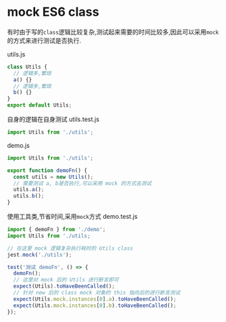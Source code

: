 # mock ES6 class
有时由于写的` class `逻辑比较复杂,测试起来需要的时间比较多,因此可以采用` mock `的方式来进行测试是否执行.

utils.js
```js
class Utils {
  // 逻辑多,繁琐
  a() {}
  // 逻辑多,繁琐
  b() {}
}
export default Utils;
```

自身的逻辑在自身测试
utils.test.js
```js
import Utils from './utils';
```

demo.js
```js
import Utils from './utils';

export function demoFn() {
  const utils = new Utils();
  // 需要测试 a, b是否执行,可以采用 mock 的方式去测试
  utils.a();
  utils.b();
}
```

使用工具类,节省时间,采用` mock `方式
demo.test.js
```js
import { demoFn } from './demo';
import Utils from './utils;

// 在这里 mock 逻辑复杂执行耗时的 Utils class
jest.mock('./utils');

test('测试 demoFn', () => {
  demoFn();
  // 这里对 mock 后的 Utils 进行断言即可
  expect(Utils).toHaveBeenCalled();
  // 针对 new 后的 class mock 对象的 this 指向后的进行断言测试
  expect(Utils.mock.instances[0].a).toHaveBeenCalled();
  expect(Utils.mock.instances[0].b).toHaveBeenCalled();
});

```